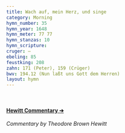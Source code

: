 ```yaml
---
title: Wach auf, mein Herz, und singe
category: Morning
hymn_number: 35
hymn_year: 1648
hymn_meter: 77 77
hymn_stanzas: 10
hymn_scripture: 
cruger: —
ebeling: 85
feustking: 208
zahn: 171 (Peter), 159 (Crüger)
bwv: 194.12 (Nun laßt uns Gott dem Herren)
layout: hymn
---
```

<br>

#### [Hewitt Commentary ➔](/hymns/035/hewitt)

*Commentary by Theodore Brown Hewitt*